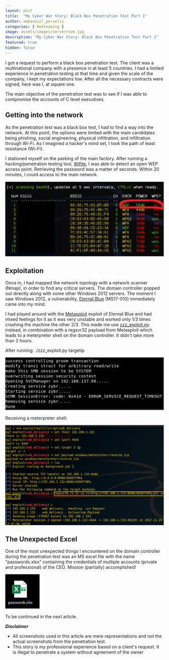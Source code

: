 ```yaml
---
layout: post
title:  "My Cyber War Story: Black Box Penetration Test Part 1"
author: emmanouil_perselis
categories: [ Redteaming ]
image: assets/images/serverroom.jpg
description: "My Cyber War Story: Black Box Penetration Test Part 1"
featured: true
hidden: false
---
```


I got a request to perform a black box penetration test. The client was
a multinational company with a presence in at least 5 countries. I had a
limited experience in penetration testing at that time and given the
scale of the company, I kept my expectations low. After all the
necessary contracts were signed, here was I, at square one.

The main objective of the penetration test was to see if I was able to
compromise the accounts of C level executives.

## Getting into the network

As the penetration test was a black box test, I had to find a way into
the network. At this point, the options were limited with the main
candidates being phishing, social engineering, physical infiltration,
and infiltration through Wi-Fi. As I imagined a hacker's mind set, I
took the path of least resistance (Wi-Fi).

I stationed myself on the parking of the main factory. After running a
hacking/penetration testing tool,
[Wifite](https://github.com/derv82/wifite2), I was able to detect an
open WEP access point. Retrieving the password was a matter of seconds.
Within 20 minutes, I could access to the main network.

![](../assets/images/Posts/WarStoryEmmanouil/image1.png)

## Exploitation

Once in, I had mapped the network topology with a network scanner
(Nmap), in order to find any critical servers. The domain controller
popped out directly along with some other Windows 2012 servers. The
moment I saw Windows 2012, a vulnerability, [Eternal
Blue](https://en.wikipedia.org/wiki/EternalBlue) (MS17-010) immediately
came into my mind.

I had played around with the [Metasploit](https://www.metasploit.com/)
exploit of Eternal Blue and had mixed feelings for it as it was very
unstable and worked only 1/3 times crashing the machine the other 2/3.
This made me use
[zzz_exploit.py](https://github.com/worawit/MS17-010/blob/master/zzz_exploit.py)
instead, in combination with a regsvr32 payload from Metasploit which
leads to a meterpreter shell on the domain controller. It didn't take
more than 2 hours.

After running: ./zzz_exploit.py targetip

![](../assets/images/Posts/WarStoryEmmanouil/image2.png)

Receiving a meterpreter shell:

![](../assets/images/Posts/WarStoryEmmanouil/image3.png)

## The Unexpected Excel

One of the most unexpected things I encountered on the domain controller
during the penetration test was an MS excel file with the name
"passwords.xlsx" containing the credentials of multiple accounts
(private and professional) of the CEO. Mission (partially) accomplished!

![](../assets/images/Posts/WarStoryEmmanouil/image4.png)

To be continued in the next article.



***Disclaimer***

-   All screenshots used in this article are mere representations and
    not the actual screenshots from the penetration test.
-   This story is my professional experience based on a client's
    request. It is illegal to penetrate a system without agreement of
    the owner